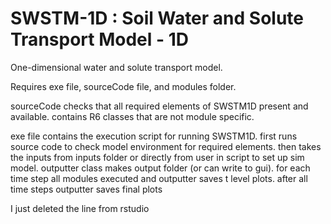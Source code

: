 # SWSTM-1D : Soil Water and Solute Transport Model - 1D
One-dimensional water and solute transport model. 

Requires exe file, sourceCode file, and modules folder.

sourceCode checks that all required elements of SWSTM1D present and available. contains R6 classes that are not module specific.

exe file contains the execution script for running SWSTM1D. first runs source code to check model environment for required elements. then takes the inputs from inputs folder or directly from user in script to set up sim model. outputter class makes output folder (or can write to gui). for each time step all modules executed and outputter saves t level plots. after all time steps outputter saves final plots


I just deleted the line from rstudio
